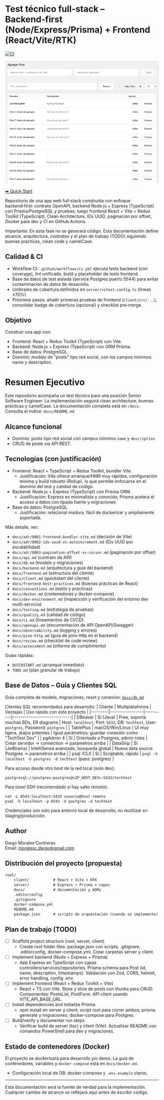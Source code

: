 # Test técnico full‑stack – Backend‑first (Node/Express/Prisma) + Frontend (React/Vite/RTK)

[![CI](https://github.com/diegosvart/tech-interview-tcit/actions/workflows/ci.yml/badge.svg)](https://github.com/diegosvart/tech-interview-tcit/actions/workflows/ci.yml)

![Listado de Posts](./posts.png)

[➡ Quick Start](./QUICKSTART.md)

Repositorio de una app web full‑stack construida con enfoque backend‑first: contrato OpenAPI, backend Node.js + Express (TypeScript) con Prisma/PostgreSQL y pruebas; luego frontend React + Vite + Redux Toolkit (TypeScript). Clean Architecture, IDs UUID, paginación por offset, Docker para dev y CI en GitHub Actions.

Importante: En esta fase no se generará código. Esta documentación define alcance, arquitectura, contratos y el plan de trabajo (TODO) siguiendo buenas prácticas, clean code y camelCase.

## Calidad & CI

- Workflow CI: `.github/workflows/ci.yml` ejecuta tests backend (con coverage), lint unificado, build y placeholder de tests frontend.
- Base de datos de test aislada (service Postgres puerto 5544) para evitar contaminación de datos de desarrollo.
- Umbrales de cobertura definidos en `server/vitest.config.ts` (líneas ≈70%).
- Próximos pasos: añadir primeras pruebas de frontend (`client/src/...`), consolidar badge de cobertura (opcional) y checklist pre‑merge.

## Objetivo

Construir una app con:
- Frontend: React + Redux Toolkit (TypeScript) con Vite.
- Backend: Node.js + Express (TypeScript) con ORM Prisma.
- Base de datos: PostgreSQL.
- Dominio: modelo de "posts" tipo red social, con los campos mínimos: name y description.
# Resumen Ejecutivo

Este repositorio acompaña un test técnico para una posición Senior Software Engineer. La implementación seguirá clean architecture, buenas prácticas y camelCase. La documentación completa está en `/docs`. Consulta el índice: `docs/README.md`.

## Alcance funcional
- Dominio: posts tipo red social con campos mínimos `name` y `description`.
- CRUD de posts via API REST.

## Tecnologías (con justificación)
- Frontend: React + TypeScript + Redux Toolkit, bundler Vite.
	- Justificación: Vite ofrece arranque/HMR muy rápidos, configuración mínima y build robusto (Rollup), lo que permite enfocarse en el dominio del test y calidad de código.
- Backend: Node.js + Express (TypeScript) con Prisma ORM.
	- Justificación: Express es minimalista y conocido; Prisma acelera el acceso a datos con tipado fuerte y migraciones.
- Base de datos: PostgreSQL.
	- Justificación: relacional madura, fácil de dockerizar y ampliamente soportada.

Más detalle, ver:
- `docs/adr/0001-frontend-bundler-vite.md` (decisión de Vite)
- `docs/adr/0002-ids-uuid-vs-autoincrement.md` (IDs UUID por escalabilidad)
- `docs/adr/0003-pagination-offset-vs-cursor.md` (paginación por offset)
- `docs/api.md` (contrato de API)
- `docs/db.md` (modelo y migraciones)
- `docs/backend.md` (arquitectura y guía del backend)
- `docs/frontend.md` (estructura del cliente)
 - `docs/client.md` (quickstart del cliente)
 - `docs/frontend-best-practices.md` (buenas prácticas de React)
- `docs/conventions.md` (estilo y prácticas)
- `docs/docker.md` (contenedores y docker-compose)
 - `docs/dev-environment.md` (inspección y verificación del entorno dev multi-servicio)
 - `docs/testing.md` (estrategia de pruebas)
 - `docs/quality.md` (calidad de código)
 - `docs/ci.md` (lineamientos de CI/CD)
 - `docs/openapi.md` (documentación de API OpenAPI/Swagger)
 - `docs/observability.md` (logging y errores)
 - `docs/pino-http.md` (guía de pino-http en el backend)
 - `docs/review.md` (checklist de code review)
 - `docs/assessment.md` (informe de cumplimiento)

Guías rápidas:
- `QUICKSTART.md` (arranque inmediato)
- `TODO.md` (plan granular de trabajo)

## Base de Datos – Guía y Clientes SQL

Guía completa de modelo, migraciones, reset y conexión: [`docs/db.md`](./docs/db.md)

Clientes SQL recomendados para desarrollo:
| Cliente | Multiplataforma | Ventajas | Uso rápido con este proyecto |
|---------|-----------------|----------|------------------------------|
| DBeaver | Sí (Java) | Free, soporta muchas BDs, ER diagrams | Host: `localhost`, Port: `5432`, DB: `techtest`, User: `postgres`, Password: `postgres` |
| TablePlus | macOS/Win/Linux | UI muy ligera, atajos potentes | Igual parámetros; guardar conexión como "TechTest Dev" |
| pgAdmin 4 | Sí | Orientado a Postgres, admin roles | Crear servidor → connection → parámetros arriba |
| DataGrip | Sí (JetBrains) | IntelliSense avanzado, búsqueda global | Nueva data source Postgres → parámetros arriba |
| psql (CLI) | Sí | Scriptable, rápido | `psql -h localhost -U postgres -d techtest` (pass: postgres) |

Para acceso desde otro host de la red local (solo dev):
```
postgresql://postgres:postgres@<IP_HOST_DEV>:5432/techtest
```
Para túnel SSH (recomendado si hay salto remoto):
```
ssh -L 6543:localhost:5432 usuario@host-remoto
psql -h localhost -p 6543 -U postgres -d techtest
```
Credenciales son solo para entorno local de desarrollo; no reutilizar en staging/producción.

## Author

Diego Morales Contreras  
Email: <moralesc.diego@gmail.com>

## Distribución del proyecto (propuesta)
```
root/
	client/           # React + Vite + RTK
	server/           # Express + Prisma + capas
	docs/             # documentación y ADRs
	.editorconfig
	.gitignore
	docker-compose.yml
	README.md
	package.json      # scripts de orquestación (cuando se implemente)
```

## Plan de trabajo (TODO)

- [ ] Scaffold project structure (root, server, client)
	- Create root folder files: package.json con scripts, .gitignore, .editorconfig, docker-compose.yml. Crear carpetas server y client.
- [ ] Implement backend (Node + Express + Prisma)
	- App Express en TypeScript con capas controllers/services/repositories. Prisma schema para Post (id, name, description, timestamps). Validación con Zod, CORS, helmet, error handling, config .env.
- [ ] Implement frontend (React + Redux Toolkit + Vite)
	- React + TS con Vite. Store y slice de posts con thunks para CRUD. Componentes: PostsList, PostForm. API client usando VITE_API_BASE_URL.
- [ ] Install dependencies and initialize Prisma
	- npm install en server y client; script root para correr ambos; prisma generate y migraciones; docker-compose para Postgres.
- [ ] Build/verify y documentar run steps
	- Verificar build de server (tsc) y client (Vite). Actualizar README con comandos PowerShell para dev y migraciones.

## Estado de contenedores (Docker)
El proyecto se dockerizará para desarrollo y/o demo. La guía de contenedores, variables y `docker-compose` está en `docs/docker.md`.
- Configuración local de DB: docker-compose y `.env.example` claros.

---

Esta documentación será la fuente de verdad para la implementación. Cualquier cambio de alcance se reflejará aquí antes de escribir código.
